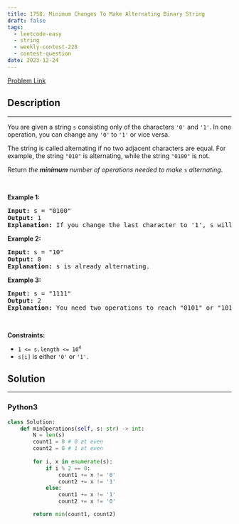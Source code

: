 ```yaml
---
title: 1758. Minimum Changes To Make Alternating Binary String
draft: false
tags: 
  - leetcode-easy
  - string
  - weekly-contest-228
  - contest-question
date: 2023-12-24
---
```


[Problem Link](https://leetcode.com/problems/minimum-changes-to-make-alternating-binary-string/)

## Description

---
<p>You are given a string <code>s</code> consisting only of the characters <code>&#39;0&#39;</code> and <code>&#39;1&#39;</code>. In one operation, you can change any <code>&#39;0&#39;</code> to <code>&#39;1&#39;</code> or vice versa.</p>

<p>The string is called alternating if no two adjacent characters are equal. For example, the string <code>&quot;010&quot;</code> is alternating, while the string <code>&quot;0100&quot;</code> is not.</p>

<p>Return <em>the <strong>minimum</strong> number of operations needed to make</em> <code>s</code> <em>alternating</em>.</p>

<p>&nbsp;</p>
<p><strong class="example">Example 1:</strong></p>

<pre>
<strong>Input:</strong> s = &quot;0100&quot;
<strong>Output:</strong> 1
<strong>Explanation:</strong> If you change the last character to &#39;1&#39;, s will be &quot;0101&quot;, which is alternating.
</pre>

<p><strong class="example">Example 2:</strong></p>

<pre>
<strong>Input:</strong> s = &quot;10&quot;
<strong>Output:</strong> 0
<strong>Explanation:</strong> s is already alternating.
</pre>

<p><strong class="example">Example 3:</strong></p>

<pre>
<strong>Input:</strong> s = &quot;1111&quot;
<strong>Output:</strong> 2
<strong>Explanation:</strong> You need two operations to reach &quot;0101&quot; or &quot;1010&quot;.
</pre>

<p>&nbsp;</p>
<p><strong>Constraints:</strong></p>

<ul>
	<li><code>1 &lt;= s.length &lt;= 10<sup>4</sup></code></li>
	<li><code>s[i]</code> is either <code>&#39;0&#39;</code> or <code>&#39;1&#39;</code>.</li>
</ul>


## Solution

---
### Python3
``` py title='minimum-changes-to-make-alternating-binary-string'
class Solution:
    def minOperations(self, s: str) -> int:
        N = len(s)
        count1 = 0 # 0 at even
        count2 = 0 # 1 at even
        
        for i, x in enumerate(s):
            if i % 2 == 0:
                count1 += x != '0'
                count2 += x != '1'
            else:
                count1 += x != '1'
                count2 += x != '0'

        return min(count1, count2)
```


